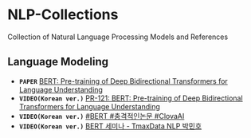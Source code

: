 # NLP-Collections
Collection of Natural Language Processing Models and References 

## Language Modeling
- ****`PAPER`**** [BERT: Pre-training of Deep Bidirectional Transformers for Language Understanding](https://arxiv.org/abs/1810.04805)
- ****`VIDEO(Korean ver.)`**** [PR-121: BERT: Pre-training of Deep Bidirectional Transformers for Language Understanding](https://www.youtube.com/watch?v=GK4IO3qOnLc)
- ****`VIDEO(Korean ver.)`**** [#BERT #충격적인논문 #ClovaAI](https://www.facebook.com/hunkims/videos/10156797151174521/)
- ****`VIDEO(Korean ver.)`**** [BERT 세미나 - TmaxData NLP 박민호](https://www.youtube.com/watch?v=2b7_iq8rAVY&t=367s)

